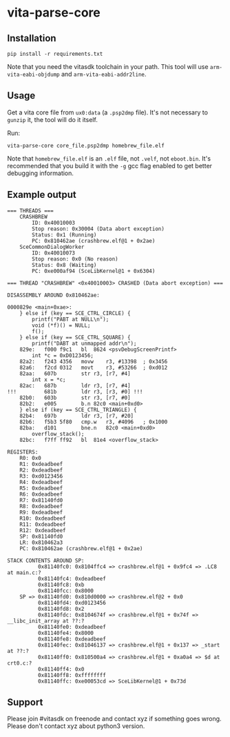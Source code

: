 # vita-parse-core

## Installation

```
pip install -r requirements.txt
```

Note that you need the vitasdk toolchain in your path. This tool will use `arm-vita-eabi-objdump` and `arm-vita-eabi-addr2line`.

## Usage

Get a vita core file from `ux0:data` (a `.psp2dmp` file). It's not necessary to `gunzip` it, the tool will do it itself.

Run:

```
vita-parse-core core_file.psp2dmp homebrew_file.elf
```

Note that `homebrew_file.elf` is an `.elf` file, not `.velf`, not `eboot.bin`. It's recommended that you build it with the `-g` gcc flag enabled to get better debugging information.

## Example output

```
=== THREADS ===
    CRASHBREW
        ID: 0x40010003
        Stop reason: 0x30004 (Data abort exception)
        Status: 0x1 (Running)
        PC: 0x810462ae (crashbrew.elf@1 + 0x2ae)
    SceCommonDialogWorker
        ID: 0x40010073
        Stop reason: 0x0 (No reason)
        Status: 0x8 (Waiting)
        PC: 0xe000af94 (SceLibKernel@1 + 0x6304)

=== THREAD "CRASHBREW" <0x40010003> CRASHED (Data abort exception) ===

DISASSEMBLY AROUND 0x810462ae:

0000829e <main+0xae>:
	} else if (key == SCE_CTRL_CIRCLE) {
		printf("PABT at NULL\n");
		void (*f)() = NULL;
		f();
	} else if (key == SCE_CTRL_SQUARE) {
		printf("DABT at unmapped addr\n");
    829e:	f000 f9c1 	bl	8624 <psvDebugScreenPrintf>
		int *c = 0xD0123456;
    82a2:	f243 4356 	movw	r3, #13398	; 0x3456
    82a6:	f2cd 0312 	movt	r3, #53266	; 0xd012
    82aa:	607b      	str	r3, [r7, #4]
		int x = *c;
    82ac:	687b      	ldr	r3, [r7, #4]
!!! 		681b      	ldr	r3, [r3, #0] !!!
    82b0:	603b      	str	r3, [r7, #0]
    82b2:	e005      	b.n	82c0 <main+0xd0>
	} else if (key == SCE_CTRL_TRIANGLE) {
    82b4:	697b      	ldr	r3, [r7, #20]
    82b6:	f5b3 5f80 	cmp.w	r3, #4096	; 0x1000
    82ba:	d101      	bne.n	82c0 <main+0xd0>
		overflow_stack();
    82bc:	f7ff ff92 	bl	81e4 <overflow_stack>

REGISTERS:
    R0: 0x0
    R1: 0xdeadbeef
    R2: 0xdeadbeef
    R3: 0xd0123456
    R4: 0xdeadbeef
    R5: 0xdeadbeef
    R6: 0xdeadbeef
    R7: 0x81140fd0
    R8: 0xdeadbeef
    R9: 0xdeadbeef
    R10: 0xdeadbeef
    R11: 0xdeadbeef
    R12: 0xdeadbeef
    SP: 0x81140fd0
    LR: 0x810462a3
    PC: 0x810462ae (crashbrew.elf@1 + 0x2ae)

STACK CONTENTS AROUND SP:
          0x81140fc0: 0x8104ffc4 => crashbrew.elf@1 + 0x9fc4 => .LC8 at main.c:?
          0x81140fc4: 0xdeadbeef 
          0x81140fc8: 0xb 
          0x81140fcc: 0x8000 
    SP => 0x81140fd0: 0x810d0000 => crashbrew.elf@2 + 0x0
          0x81140fd4: 0xd0123456 
          0x81140fd8: 0x2 
          0x81140fdc: 0x8104674f => crashbrew.elf@1 + 0x74f => __libc_init_array at ??:?
          0x81140fe0: 0xdeadbeef 
          0x81140fe4: 0x8000 
          0x81140fe8: 0xdeadbeef 
          0x81140fec: 0x81046137 => crashbrew.elf@1 + 0x137 => _start at ??:?
          0x81140ff0: 0x810500a4 => crashbrew.elf@1 + 0xa0a4 => $d at crt0.c:?
          0x81140ff4: 0x0 
          0x81140ff8: 0xffffffff 
          0x81140ffc: 0xe00053cd => SceLibKernel@1 + 0x73d
```

## Support

Please join #vitasdk on freenode and contact xyz if something goes wrong.  
Please don't contact xyz about python3 version.
